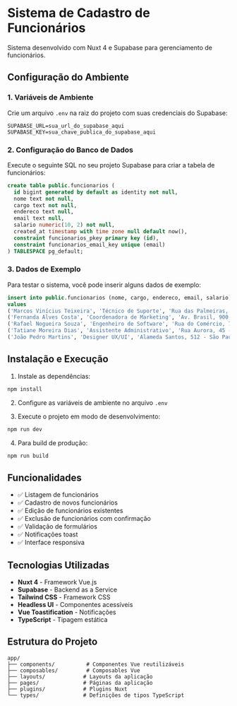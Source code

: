 # Sistema de Cadastro de Funcionários

Sistema desenvolvido com Nuxt 4 e Supabase para gerenciamento de funcionários.

## Configuração do Ambiente

### 1. Variáveis de Ambiente

Crie um arquivo `.env` na raiz do projeto com suas credenciais do Supabase:

```env
SUPABASE_URL=sua_url_do_supabase_aqui
SUPABASE_KEY=sua_chave_publica_do_supabase_aqui
```

### 2. Configuração do Banco de Dados

Execute o seguinte SQL no seu projeto Supabase para criar a tabela de funcionários:

```sql
create table public.funcionarios (
  id bigint generated by default as identity not null,
  nome text not null,
  cargo text not null,
  endereco text null,
  email text null,
  salario numeric(10, 2) not null,
  created_at timestamp with time zone null default now(),
  constraint funcionarios_pkey primary key (id),
  constraint funcionarios_email_key unique (email)
) TABLESPACE pg_default;
```

### 3. Dados de Exemplo

Para testar o sistema, você pode inserir alguns dados de exemplo:

```sql
insert into public.funcionarios (nome, cargo, endereco, email, salario)
values
('Marcos Vinícius Teixeira', 'Técnico de Suporte', 'Rua das Palmeiras, 221 - Curitiba', 'marcos.teixeira@example.com', 3200.00),
('Fernanda Alves Costa', 'Coordenadora de Marketing', 'Av. Brasil, 900 - Rio de Janeiro', 'fernanda.costa@example.com', 8700.00),
('Rafael Nogueira Souza', 'Engenheiro de Software', 'Rua do Comércio, 78 - Porto Alegre', 'rafael.souza@example.com', 10350.90),
('Tatiane Moreira Dias', 'Assistente Administrativo', 'Rua Aurora, 45 - Recife', 'tatiane.dias@example.com', 3850.00),
('João Pedro Martins', 'Designer UX/UI', 'Alameda Santos, 512 - São Paulo', 'joao.martins@example.com', 6700.40);
```

## Instalação e Execução

1. Instale as dependências:
```bash
npm install
```

2. Configure as variáveis de ambiente no arquivo `.env`

3. Execute o projeto em modo de desenvolvimento:
```bash
npm run dev
```

4. Para build de produção:
```bash
npm run build
```

## Funcionalidades

- ✅ Listagem de funcionários
- ✅ Cadastro de novos funcionários
- ✅ Edição de funcionários existentes
- ✅ Exclusão de funcionários com confirmação
- ✅ Validação de formulários
- ✅ Notificações toast
- ✅ Interface responsiva

## Tecnologias Utilizadas

- **Nuxt 4** - Framework Vue.js
- **Supabase** - Backend as a Service
- **Tailwind CSS** - Framework CSS
- **Headless UI** - Componentes acessíveis
- **Vue Toastification** - Notificações
- **TypeScript** - Tipagem estática

## Estrutura do Projeto

```
app/
├── components/          # Componentes Vue reutilizáveis
├── composables/         # Composables Vue
├── layouts/            # Layouts da aplicação
├── pages/              # Páginas da aplicação
├── plugins/            # Plugins Nuxt
└── types/              # Definições de tipos TypeScript
```